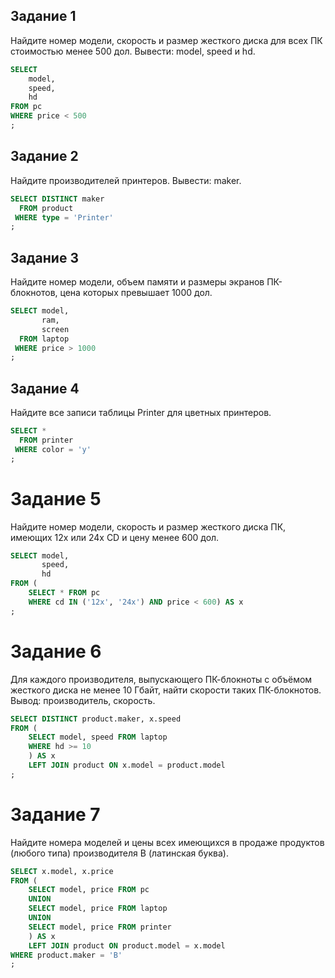 ## Задание 1

Найдите номер модели, скорость и размер жесткого диска для всех ПК стоимостью менее 500 дол. Вывести: model, speed и hd.

```sql
SELECT
	model,
	speed, 
	hd
FROM pc
WHERE price < 500
;
```

## Задание 2

Найдите производителей принтеров. Вывести: maker.

```sql
SELECT DISTINCT maker 
  FROM product
 WHERE type = 'Printer'
;
```

## Задание 3

Найдите номер модели, объем памяти и размеры экранов ПК-блокнотов, цена которых превышает 1000 дол.

```sql
SELECT model, 
       ram, 
       screen
  FROM laptop
 WHERE price > 1000
;
```

## Задание 4

Найдите все записи таблицы Printer для цветных принтеров.

```sql
SELECT * 
  FROM printer
 WHERE color = 'y'
;
```

# Задание 5

Найдите номер модели, скорость и размер жесткого диска ПК, имеющих 12x или 24x CD и цену менее 600 дол.

```sql
SELECT model, 
       speed, 
       hd
FROM (
	SELECT * FROM pc
	WHERE cd IN ('12x', '24x') AND price < 600) AS x
;
```

# Задание 6

Для каждого производителя, выпускающего ПК-блокноты c объёмом жесткого диска не менее 10 Гбайт, найти скорости таких ПК-блокнотов. Вывод: производитель, скорость.

```sql
SELECT DISTINCT product.maker, x.speed 
FROM (
	SELECT model, speed FROM laptop 
	WHERE hd >= 10
	) AS x
	LEFT JOIN product ON x.model = product.model
;
```

# Задание 7

Найдите номера моделей и цены всех имеющихся в продаже продуктов (любого типа) производителя B (латинская буква).

```sql
SELECT x.model, x.price 
FROM (
	SELECT model, price FROM pc
	UNION
	SELECT model, price FROM laptop 
	UNION 
	SELECT model, price FROM printer
	) AS x
	LEFT JOIN product ON product.model = x.model
WHERE product.maker = 'B'
;
```

